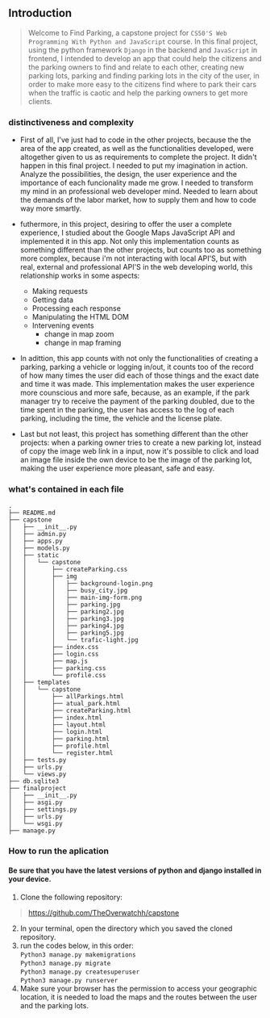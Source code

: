 ## Introduction
> Welcome to Find Parking, a capstone project for `CS50'S Web Programming With Python and JavaScript` course. In this final project, using the python framework `Django` in the backend and  `JavaScript` in frontend, I intended to develop an app that could help the citizens and the parking owners to find and relate to each other, creating new parking lots, parking and finding parking lots in the city of the user, in order to make more easy to the citizens find where to park their cars when the traffic is caotic and help the parking owners to get more clients.

### distinctiveness and complexity
* First of all, I've just had to code in the other projects, because the the area of the app created, as well as the functionalities developed, were altogether given to us as requirements to complete the project. It didn't happen in this final project. I needed to put my imagination in action. Analyze the possibilities, the design, the user experience and the importance of each funcionality made me grow. I needed to transform my mind in an professional web developer mind. Needed to learn about the demands of the labor market, how to supply them and how to code way more smartly. 
* futhermore, in this project, desiring to offer the user a complete experience, I studied about the Google Maps JavaScript API and implemented it in this app. Not only this implementation counts as something different than the other projects, but counts too as something more complex, because i'm not interacting with local API'S, but with real, external and professional API'S in the web developing world, this relationship works in some aspects:
    * Making requests
    * Getting data
    * Processing each response
    * Manipulating the HTML DOM
    * Intervening events 
        - change in map zoom
        - change in map framing

* In adittion, this app counts with not only the functionalities of creating a parking, parking a vehicle or logging in/out, it counts too of the record of how many times the user did each of those things and the exact date and time it was made. This implementation makes the user experience more counscious and more safe, because, as an example, if the park manager try to receive the payment of the parking doubled, due to the time spent in the parking, the user has access to the log of each parking, including the time, the vehicle and the license plate.
* Last but not least, this project has something different than the other projects: when a parking owner tries to create a new parking lot, instead of copy the image web link in a input, now it's possible to click and load an image file inside the own device to be the image of the parking lot, making the user experience more pleasant, safe and easy.

### what's contained in each file
```
.
├── README.md
├── capstone
│   ├── __init__.py
│   ├── admin.py
│   ├── apps.py
│   ├── models.py
│   ├── static
│   │   └── capstone
│   │       ├── createParking.css
│   │       ├── img
│   │       │   ├── background-login.png
│   │       │   ├── busy_city.jpg
│   │       │   ├── main-img-form.png
│   │       │   ├── parking.jpg
│   │       │   ├── parking2.jpg
│   │       │   ├── parking3.jpg
│   │       │   ├── parking4.jpg
│   │       │   ├── parking5.jpg
│   │       │   └── trafic-light.jpg
│   │       ├── index.css
│   │       ├── login.css
│   │       ├── map.js
│   │       ├── parking.css
│   │       └── profile.css
│   ├── templates
│   │   └── capstone
│   │       ├── allParkings.html
│   │       ├── atual_park.html
│   │       ├── createParking.html
│   │       ├── index.html
│   │       ├── layout.html
│   │       ├── login.html
│   │       ├── parking.html
│   │       ├── profile.html
│   │       └── register.html
│   ├── tests.py
│   ├── urls.py
│   └── views.py
├── db.sqlite3
├── finalproject
│   ├── __init__.py
│   ├── asgi.py
│   ├── settings.py
│   ├── urls.py
│   └── wsgi.py
├── manage.py

```
### How to run the aplication

#### Be sure that you have the latest versions of python and django installed in your device.

1. Clone the following repository: <br> 
> <https://github.com/TheOverwatchh/capstone> <br>
2. In your terminal, open the directory which you saved the cloned repository.
3. run the codes below, in this order: <br>
`Python3 manage.py makemigrations` <br>
`Python3 manage.py migrate` <br>
`Python3 manage.py createsuperuser` <br>
`Python3 manage.py runserver` <br>
4. Make sure your browser has the permission to access your geographic location, it is needed to load the maps and the routes between the user and the parking lots.